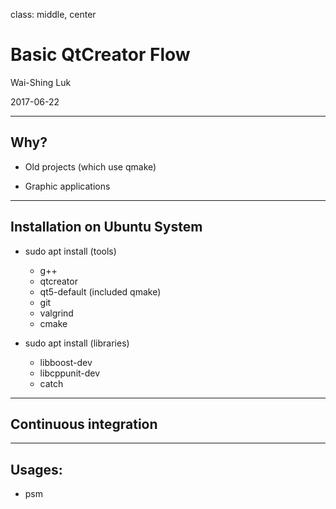 class: middle, center

# Basic QtCreator Flow

Wai-Shing Luk

2017-06-22

---

## Why?

-   Old projects (which use qmake)

-   Graphic applications

---

## Installation on Ubuntu System

- sudo apt install (tools)
    - g++
    - qtcreator
    - qt5-default (included qmake)
    - git
    - valgrind
    - cmake

- sudo apt install (libraries)
    - libboost-dev
    - libcppunit-dev
    - catch

---

## Continuous integration

---

## Usages:

-   psm